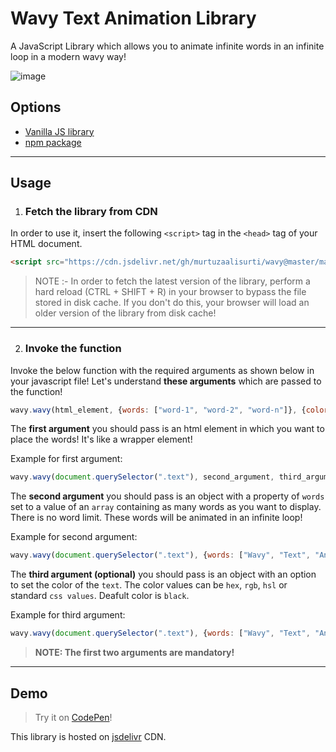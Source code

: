 # Wavy Text Animation Library
A JavaScript Library which allows you to animate infinite words in an infinite loop in a modern wavy way!

![image](https://i.imgur.com/SLcvTrS.gif)

## Options

- [Vanilla JS library](#usage)
- [npm package](https://github.com/murtuzaalisurti/wavy/tree/package#wavy-text-animation-library)

---


## Usage

1. ### Fetch the library from CDN

In order to use it, insert the following `<script>` tag in the `<head>` tag of your HTML document. 

```html
<script src="https://cdn.jsdelivr.net/gh/murtuzaalisurti/wavy@master/main.js"></script>
```

> NOTE :- In order to fetch the latest version of the library, perform a hard reload (CTRL + SHIFT + R) in your browser to bypass the file stored in disk cache. If you don't do this, your browser will load an older version of the library from disk cache!

---


2. ### Invoke the function

Invoke the below function with the required arguments as shown below in your javascript file! Let's understand **these arguments** which are passed to the function!

```js
wavy.wavy(html_element, {words: ["word-1", "word-2", "word-n"]}, {color: 'font-color'});
```

The **first argument** you should pass is an html element in which you want to place the words! It's like a wrapper element!

Example for first argument:

```js
wavy.wavy(document.querySelector(".text"), second_argument, third_argument);
```

The **second argument** you should pass is an object with a property of `words` set to a value of an `array` containing as many words as you want to display. There is no word limit. These words will be animated in an infinite loop!

Example for second argument:

```js
wavy.wavy(document.querySelector(".text"), {words: ["Wavy", "Text", "Animation", "Library", "JavaScript"]}, third_argument);
```

The **third argument (optional)** you should pass is an object with an option to set the color of the `text`. The color values can be `hex`, `rgb`, `hsl` or standard `css values`. Deafult color is `black`.

Example for third argument:

```js
wavy.wavy(document.querySelector(".text"), {words: ["Wavy", "Text", "Animation", "Library", "JavaScript"]}, {color: "green"});
```

> **NOTE: The first two arguments are mandatory!**

---


## Demo

> Try it on [CodePen](https://codepen.io/seekertruth/pen/ExmGJjE)!


This library is hosted on [jsdelivr](https://www.jsdelivr.com/) CDN. 